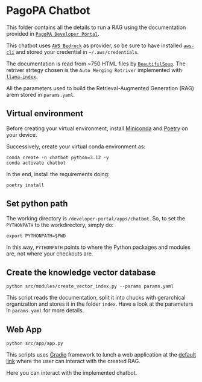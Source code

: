 # PagoPA Chatbot

This folder contains all the details to run a RAG using the documentation provided in [`PagoPA Developer Portal`](https://developer.pagopa.it/).

This chatbot uses [`AWS Bedrock`](https://aws.amazon.com/bedrock/) as provider, so be sure to have installed [`aws-cli`](https://docs.aws.amazon.com/cli/latest/userguide/getting-started-install.html) and stored your credential in `~/.aws/credentials`.

The documentation is read from ~750 HTML files by [`BeautifulSoup`](https://pypi.org/project/beautifulsoup4/). The retriver strtegy chosen is the `Auto Merging Retriver` implemented with [`llama-index`](https://docs.llamaindex.ai/en/stable/).

All the parameters used to build the Retrieval-Augmented Generation (RAG) arem stored in `params.yaml`.

## Virtual environment

Before creating your virtual environment, install [Miniconda](https://docs.anaconda.com/miniconda/#quick-command-line-install) and [Poetry](https://python-poetry.org/docs/main#installation) on your device.

Successively, create your virtual conda environment as:

    conda create -n chatbot python=3.12 -y
    conda activate chatbot

In the end, install the requirements doing:

    poetry install

## Set python path

The working directory is `/developer-portal/apps/chatbot`. So, to set the `PYTHONPATH` to the workdirectory, simply do:

    export PYTHONPATH=$PWD

In this way, `PYTHONPATH` points to where the Python packages and modules are, not where your checkouts are. 

## Create the knowledge vector database

    python src/modules/create_vector_index.py --params params.yaml

This script reads the documentation, split it into chucks with gerarchical organization and stores it in the folder `index`. Have a look at the parameters in `params.yaml` for more details.

## Web App

    python src/app/app.py

This scripts uses [Gradio](https://www.gradio.app/) framework to lunch a web application at the [default link](http://127.0.0.1:7860) where the user can interact with the created RAG. 

Here you can interact with the implemented chatbot.
